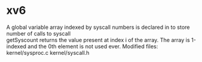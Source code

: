 # xv6
A global variable array indexed by syscall numbers is declared in to store number of calls to syscall  
getSyscount returns the value present at index i of the array.
The array is 1-indexed and the 0th element is not used ever.
Modified files: kernel/sysproc.c kernel/syscall.h  

